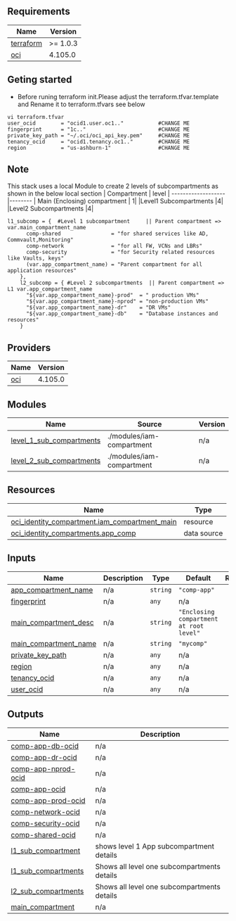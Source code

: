 
## Requirements

| Name | Version |
|------|---------|
| <a name="requirement_terraform"></a> [terraform](#requirement\_terraform) | >= 1.0.3 |
| <a name="requirement_oci"></a> [oci](#requirement\_oci) | 4.105.0 |

## Geting started
- Before runing terraform init.Please adjust the terraform.tfvar.template  and Rename it to terraform.tfvars see below 
```
vi terraform.tfvar
user_ocid        = "ocid1.user.oc1.."           #CHANGE ME
fingerprint      = "1c.."                       #CHANGE ME
private_key_path = "~/.oci/oci_api_key.pem"     #CHANGE ME
tenancy_ocid     = "ocid1.tenancy.oc1.."        #CHANGE ME
region           = "us-ashburn-1"               #CHANGE ME
```

## Note
 This stack uses a local Module to create 2 levels of subcompartments as shown in the below local section 
| Compartment      | level |
-------------------|--------
| Main (Enclosing) compartment | 1|
|Level1 Subcompartments |4|
|Level2 Subcompartments |4|
```
l1_subcomp = {  #Level 1 subcompartment     || Parent compartment => var.main_compartment_name
      comp-shared                = "for shared services like AD, Commvault,Monitoring"  
      comp-network               = "for all FW, VCNs and LBRs"
      comp-security              = "for Security related resources like Vaults, keys"
      (var.app_compartment_name) = "Parent compartment for all application resources"
    },
    l2_subcomp = { #Level 2 subcompartments  || Parent compartment => L1 var.app_compartment_name
      "${var.app_compartment_name}-prod"  = " production VMs"
      "${var.app_compartment_name}-nprod" = "non-production VMs"
      "${var.app_compartment_name}-dr"    = "DR VMs"
      "${var.app_compartment_name}-db"    = "Database instances and resources"
    }
```
## Providers

| Name | Version |
|------|---------|
| <a name="provider_oci"></a> [oci](#provider\_oci) | 4.105.0 |

## Modules

| Name | Source | Version |
|------|--------|---------|
| <a name="module_level_1_sub_compartments"></a> [level\_1\_sub\_compartments](#module\_level\_1\_sub\_compartments) | ./modules/iam-compartment | n/a |
| <a name="module_level_2_sub_compartments"></a> [level\_2\_sub\_compartments](#module\_level\_2\_sub\_compartments) | ./modules/iam-compartment | n/a |

## Resources

| Name | Type |
|------|------|
| [oci_identity_compartment.iam_compartment_main](https://registry.terraform.io/providers/oracle/oci/4.105.0/docs/resources/identity_compartment) | resource |
| [oci_identity_compartments.app_comp](https://registry.terraform.io/providers/oracle/oci/4.105.0/docs/data-sources/identity_compartments) | data source |

## Inputs

| Name | Description | Type | Default | Required |
|------|-------------|------|---------|:--------:|
| <a name="input_app_compartment_name"></a> [app\_compartment\_name](#input\_app\_compartment\_name) | n/a | `string` | `"comp-app"` | no |
| <a name="input_fingerprint"></a> [fingerprint](#input\_fingerprint) | n/a | `any` | n/a | yes |
| <a name="input_main_compartment_desc"></a> [main\_compartment\_desc](#input\_main\_compartment\_desc) | n/a | `string` | `"Enclosing compartment at root level"` | no |
| <a name="input_main_compartment_name"></a> [main\_compartment\_name](#input\_main\_compartment\_name) | n/a | `string` | `"mycomp"` | no |
| <a name="input_private_key_path"></a> [private\_key\_path](#input\_private\_key\_path) | n/a | `any` | n/a | yes |
| <a name="input_region"></a> [region](#input\_region) | n/a | `any` | n/a | yes |
| <a name="input_tenancy_ocid"></a> [tenancy\_ocid](#input\_tenancy\_ocid) | n/a | `any` | n/a | yes |
| <a name="input_user_ocid"></a> [user\_ocid](#input\_user\_ocid) | n/a | `any` | n/a | yes |

## Outputs

| Name | Description |
|------|-------------|
| <a name="output_comp-app-db-ocid"></a> [comp-app-db-ocid](#output\_comp-app-db-ocid) | n/a |
| <a name="output_comp-app-dr-ocid"></a> [comp-app-dr-ocid](#output\_comp-app-dr-ocid) | n/a |
| <a name="output_comp-app-nprod-ocid"></a> [comp-app-nprod-ocid](#output\_comp-app-nprod-ocid) | n/a |
| <a name="output_comp-app-ocid"></a> [comp-app-ocid](#output\_comp-app-ocid) | n/a |
| <a name="output_comp-app-prod-ocid"></a> [comp-app-prod-ocid](#output\_comp-app-prod-ocid) | n/a |
| <a name="output_comp-network-ocid"></a> [comp-network-ocid](#output\_comp-network-ocid) | n/a |
| <a name="output_comp-security-ocid"></a> [comp-security-ocid](#output\_comp-security-ocid) | n/a |
| <a name="output_comp-shared-ocid"></a> [comp-shared-ocid](#output\_comp-shared-ocid) | n/a |
| <a name="output_l1_sub_compartment"></a> [l1\_sub\_compartment](#output\_l1\_sub\_compartment) | shows level 1 App subcompartment details |
| <a name="output_l1_sub_compartments"></a> [l1\_sub\_compartments](#output\_l1\_sub\_compartments) | Shows all level one subcompartments details |
| <a name="output_l2_sub_compartments"></a> [l2\_sub\_compartments](#output\_l2\_sub\_compartments) | Shows all level one subcompartments details |
| <a name="output_main_compartment"></a> [main\_compartment](#output\_main\_compartment) | n/a |
